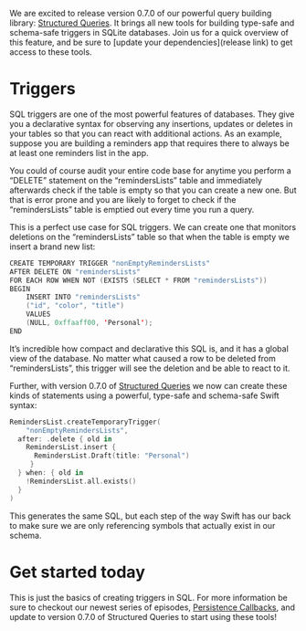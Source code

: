 We are excited to release version 0.7.0 of our powerful query building library: [Structured Queries](http://github.com/pointfreeco/swift-structured-queries). It brings all new tools for building type-safe and schema-safe triggers in SQLite databases. Join us for a quick overview of this feature, and be sure to [update your dependencies](release link) to get access to these tools.

# Triggers

SQL triggers are one of the most powerful features of databases. They give you a declarative syntax for observing any insertions, updates or deletes in your tables so that you can react with additional actions. As an example, suppose you are building a reminders app that requires there to always be at least one reminders list in the app.

You could of course audit your entire code base for anytime you perform a “DELETE” statement on the “remindersLists” table and immediately afterwards check if the table is empty so that you can create a new one. But that is error prone and you are likely to forget to check if the “remindersLists” table is emptied out every time you run a query.

This is a perfect use case for SQL triggers. We can create one that monitors deletions on the “remindersLists” table so that when the table is empty we insert a brand new list:

```swift
CREATE TEMPORARY TRIGGER "nonEmptyRemindersLists"
AFTER DELETE ON "remindersLists"
FOR EACH ROW WHEN NOT (EXISTS (SELECT * FROM "remindersLists"))
BEGIN
	INSERT INTO "remindersLists"
	("id", "color", "title")
	VALUES
	(NULL, 0xffaaff00, 'Personal');
END
```

It’s incredible how compact and declarative this SQL is, and it has a global view of the database. No matter what caused a row to be deleted from “remindersLists”, this trigger will see the deletion and be able to react to it.

Further, with version 0.7.0 of [Structured Queries](http://github.com/pointfreeco/swift-structured-queries) we now can create these kinds of statements using a powerful, type-safe and schema-safe Swift syntax:

```swift
RemindersList.createTemporaryTrigger(
	"nonEmptyRemindersLists",
  after: .delete { old in
    RemindersList.insert { 
      RemindersList.Draft(title: "Personal") 
     }
  } when: { old in
    !RemindersList.all.exists()
  }
)
```

This generates the same SQL, but each step of the way Swift has our back to make sure we are only referencing symbols that actually exist in our schema.

# Get started today

This is just the basics of creating triggers in SQL. For more information be sure to checkout our newest series of episodes, [Persistence Callbacks](todo), and update to version 0.7.0 of Structured Queries to start using these tools!
